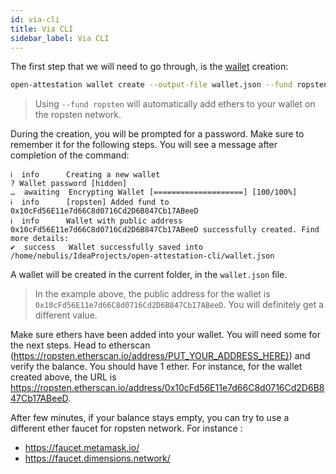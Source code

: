 ```yaml
---
id: via-cli
title: Via CLI
sidebar_label: Via CLI
---
```


The first step that we will need to go through, is the [wallet](/docs/appendix/glossary#wallet) creation:

```bash
open-attestation wallet create --output-file wallet.json --fund ropsten
```

> Using `--fund ropsten` will automatically add ethers to your wallet on the ropsten network.

During the creation, you will be prompted for a password. Make sure to remember it for the following steps. You will see a message after completion of the command:

```text
ℹ  info      Creating a new wallet
? Wallet password [hidden]
…  awaiting  Encrypting Wallet [====================] [100/100%]
ℹ  info      [ropsten] Added fund to 0x10cFd56E11e7d66C8d0716Cd2D6B847Cb17ABeeD
ℹ  info      Wallet with public address 0x10cFd56E11e7d66C8d0716Cd2D6B847Cb17ABeeD successfully created. Find more details:
✔  success   Wallet successfully saved into /home/nebulis/IdeaProjects/open-attestation-cli/wallet.json
```

A wallet will be created in the current folder, in the `wallet.json` file.

> In the example above, the public address for the wallet is `0x10cFd56E11e7d66C8d0716Cd2D6B847Cb17ABeeD`. You will definitely get a different value.

Make sure ethers have been added into your wallet. You will need some for the next steps. Head to etherscan (https://ropsten.etherscan.io/address/PUT_YOUR_ADDRESS_HERE}) and verify the balance. You should have 1 ether. For instance, for the wallet created above, the URL is https://ropsten.etherscan.io/address/0x10cFd56E11e7d66C8d0716Cd2D6B847Cb17ABeeD.

After few minutes, if your balance stays empty, you can try to use a different ether faucet for ropsten network. For instance :

- https://faucet.metamask.io/
- https://faucet.dimensions.network/
